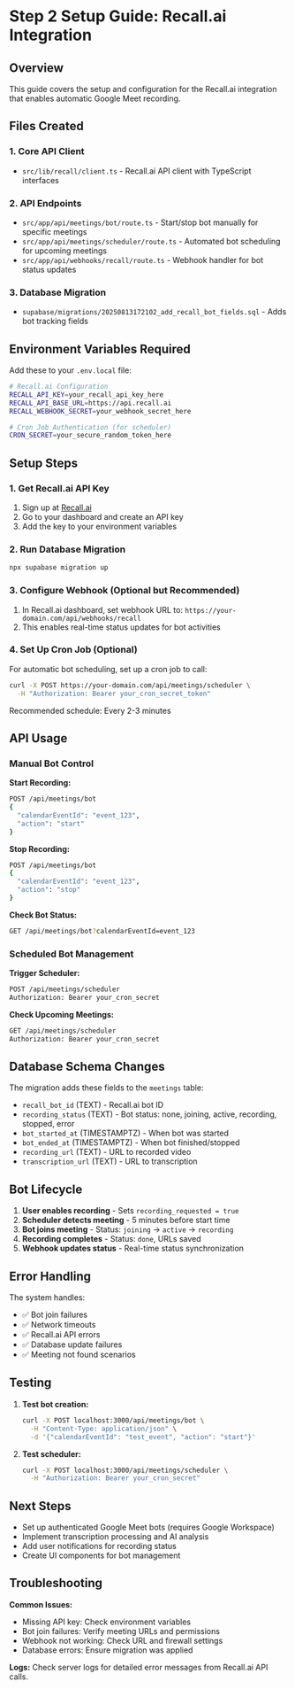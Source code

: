 # Step 2 Setup Guide: Recall.ai Integration

## Overview

This guide covers the setup and configuration for the Recall.ai integration that enables automatic Google Meet recording.

## Files Created

### 1. Core API Client

- `src/lib/recall/client.ts` - Recall.ai API client with TypeScript interfaces

### 2. API Endpoints

- `src/app/api/meetings/bot/route.ts` - Start/stop bot manually for specific meetings
- `src/app/api/meetings/scheduler/route.ts` - Automated bot scheduling for upcoming meetings
- `src/app/api/webhooks/recall/route.ts` - Webhook handler for bot status updates

### 3. Database Migration

- `supabase/migrations/20250813172102_add_recall_bot_fields.sql` - Adds bot tracking fields

## Environment Variables Required

Add these to your `.env.local` file:

```bash
# Recall.ai Configuration
RECALL_API_KEY=your_recall_api_key_here
RECALL_API_BASE_URL=https://api.recall.ai
RECALL_WEBHOOK_SECRET=your_webhook_secret_here

# Cron Job Authentication (for scheduler)
CRON_SECRET=your_secure_random_token_here
```

## Setup Steps

### 1. Get Recall.ai API Key

1. Sign up at [Recall.ai](https://www.recall.ai/)
2. Go to your dashboard and create an API key
3. Add the key to your environment variables

### 2. Run Database Migration

```bash
npx supabase migration up
```

### 3. Configure Webhook (Optional but Recommended)

1. In Recall.ai dashboard, set webhook URL to: `https://your-domain.com/api/webhooks/recall`
2. This enables real-time status updates for bot activities

### 4. Set Up Cron Job (Optional)

For automatic bot scheduling, set up a cron job to call:

```bash
curl -X POST https://your-domain.com/api/meetings/scheduler \
  -H "Authorization: Bearer your_cron_secret_token"
```

Recommended schedule: Every 2-3 minutes

## API Usage

### Manual Bot Control

**Start Recording:**

```bash
POST /api/meetings/bot
{
  "calendarEventId": "event_123",
  "action": "start"
}
```

**Stop Recording:**

```bash
POST /api/meetings/bot
{
  "calendarEventId": "event_123",
  "action": "stop"
}
```

**Check Bot Status:**

```bash
GET /api/meetings/bot?calendarEventId=event_123
```

### Scheduled Bot Management

**Trigger Scheduler:**

```bash
POST /api/meetings/scheduler
Authorization: Bearer your_cron_secret
```

**Check Upcoming Meetings:**

```bash
GET /api/meetings/scheduler
Authorization: Bearer your_cron_secret
```

## Database Schema Changes

The migration adds these fields to the `meetings` table:

- `recall_bot_id` (TEXT) - Recall.ai bot ID
- `recording_status` (TEXT) - Bot status: none, joining, active, recording, stopped, error
- `bot_started_at` (TIMESTAMPTZ) - When bot was started
- `bot_ended_at` (TIMESTAMPTZ) - When bot finished/stopped
- `recording_url` (TEXT) - URL to recorded video
- `transcription_url` (TEXT) - URL to transcription

## Bot Lifecycle

1. **User enables recording** - Sets `recording_requested = true`
2. **Scheduler detects meeting** - 5 minutes before start time
3. **Bot joins meeting** - Status: `joining` → `active` → `recording`
4. **Recording completes** - Status: `done`, URLs saved
5. **Webhook updates status** - Real-time status synchronization

## Error Handling

The system handles:

- ✅ Bot join failures
- ✅ Network timeouts
- ✅ Recall.ai API errors
- ✅ Database update failures
- ✅ Meeting not found scenarios

## Testing

1. **Test bot creation:**

   ```bash
   curl -X POST localhost:3000/api/meetings/bot \
     -H "Content-Type: application/json" \
     -d '{"calendarEventId": "test_event", "action": "start"}'
   ```

2. **Test scheduler:**
   ```bash
   curl -X POST localhost:3000/api/meetings/scheduler \
     -H "Authorization: Bearer your_cron_secret"
   ```

## Next Steps

- Set up authenticated Google Meet bots (requires Google Workspace)
- Implement transcription processing and AI analysis
- Add user notifications for recording status
- Create UI components for bot management

## Troubleshooting

**Common Issues:**

- Missing API key: Check environment variables
- Bot join failures: Verify meeting URLs and permissions
- Webhook not working: Check URL and firewall settings
- Database errors: Ensure migration was applied

**Logs:**
Check server logs for detailed error messages from Recall.ai API calls.



